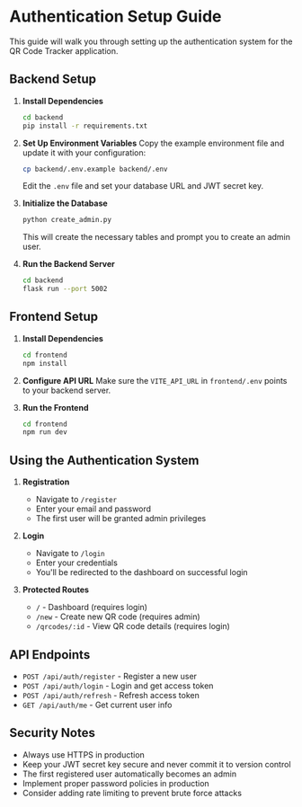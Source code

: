 # Authentication Setup Guide

This guide will walk you through setting up the authentication system for the QR Code Tracker application.

## Backend Setup

1. **Install Dependencies**
   ```bash
   cd backend
   pip install -r requirements.txt
   ```

2. **Set Up Environment Variables**
   Copy the example environment file and update it with your configuration:
   ```bash
   cp backend/.env.example backend/.env
   ```
   Edit the `.env` file and set your database URL and JWT secret key.

3. **Initialize the Database**
   ```bash
   python create_admin.py
   ```
   This will create the necessary tables and prompt you to create an admin user.

4. **Run the Backend Server**
   ```bash
   cd backend
   flask run --port 5002
   ```

## Frontend Setup

1. **Install Dependencies**
   ```bash
   cd frontend
   npm install
   ```

2. **Configure API URL**
   Make sure the `VITE_API_URL` in `frontend/.env` points to your backend server.

3. **Run the Frontend**
   ```bash
   cd frontend
   npm run dev
   ```

## Using the Authentication System

1. **Registration**
   - Navigate to `/register`
   - Enter your email and password
   - The first user will be granted admin privileges

2. **Login**
   - Navigate to `/login`
   - Enter your credentials
   - You'll be redirected to the dashboard on successful login

3. **Protected Routes**
   - `/` - Dashboard (requires login)
   - `/new` - Create new QR code (requires admin)
   - `/qrcodes/:id` - View QR code details (requires login)

## API Endpoints

- `POST /api/auth/register` - Register a new user
- `POST /api/auth/login` - Login and get access token
- `POST /api/auth/refresh` - Refresh access token
- `GET /api/auth/me` - Get current user info

## Security Notes

- Always use HTTPS in production
- Keep your JWT secret key secure and never commit it to version control
- The first registered user automatically becomes an admin
- Implement proper password policies in production
- Consider adding rate limiting to prevent brute force attacks
